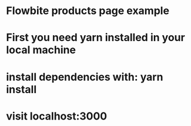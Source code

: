 # Flowbite products page example

# First you need yarn installed in your local machine

# install dependencies with: yarn install

# visit localhost:3000

